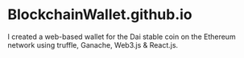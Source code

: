 # BlockchainWallet.github.io
I created a web-based wallet for the Dai stable coin on the Ethereum network using truffle, Ganache, Web3.js &amp; React.js.
